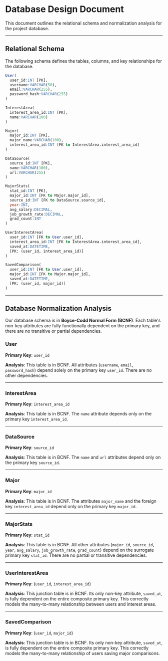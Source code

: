 # Database Design Document

This document outlines the relational schema and normalization analysis for the project database.

-----

## Relational Schema

The following schema defines the tables, columns, and key relationships for the database.

```sql
User(
  user_id:INT [PK],
  username:VARCHAR(50),
  email:VARCHAR(255),
  password_hash:VARCHAR(255)
)

InterestArea(
  interest_area_id:INT [PK],
  name:VARCHAR(100)
)

Major(
  major_id:INT [PK],
  major_name:VARCHAR(100),
  interest_area_id:INT [FK to InterestArea.interest_area_id]
)

DataSource(
  source_id:INT [PK],
  name:VARCHAR(100),
  url:VARCHAR(255)
)

MajorStats(
  stat_id:INT [PK],
  major_id:INT [FK to Major.major_id],
  source_id:INT [FK to DataSource.source_id],
  year:INT,
  avg_salary:DECIMAL,
  job_growth_rate:DECIMAL,
  grad_count:INT
)

UserInterestArea(
  user_id:INT [FK to User.user_id],
  interest_area_id:INT [FK to InterestArea.interest_area_id],
  saved_at:DATETIME,
  [PK: (user_id, interest_area_id)]
)

SavedComparison(
  user_id:INT [FK to User.user_id],
  major_id:INT [FK to Major.major_id],
  saved_at:DATETIME,
  [PK: (user_id, major_id)]
)
```

-----

## Database Normalization Analysis

Our database schema is in **Boyce-Codd Normal Form (BCNF)**. Each table's non-key attributes are fully functionally dependent on the primary key, and there are no transitive or partial dependencies.

### User

**Primary Key**: `user_id`

**Analysis**: This table is in BCNF. All attributes (`username`, `email`, `password_hash`) depend solely on the primary key `user_id`. There are no other dependencies.

-----

### InterestArea

**Primary Key**: `interest_area_id`

**Analysis**: This table is in BCNF. The `name` attribute depends only on the primary key `interest_area_id`.

-----

### DataSource

**Primary Key**: `source_id`

**Analysis**: This table is in BCNF. The `name` and `url` attributes depend only on the primary key `source_id`.

-----

### Major

**Primary Key**: `major_id`

**Analysis**: This table is in BCNF. The attributes `major_name` and the foreign key `interest_area_id` depend only on the primary key `major_id`.

-----

### MajorStats

**Primary Key**: `stat_id`

**Analysis**: This table is in BCNF. All other attributes (`major_id`, `source_id`, `year`, `avg_salary`, `job_growth_rate`, `grad_count`) depend on the surrogate primary key `stat_id`. There are no partial or transitive dependencies.

-----

### UserInterestArea

**Primary Key**: (`user_id`, `interest_area_id`)

**Analysis**: This junction table is in BCNF. Its only non-key attribute, `saved_at`, is fully dependent on the entire composite primary key. This correctly models the many-to-many relationship between users and interest areas.

-----

### SavedComparison

**Primary Key**: (`user_id`, `major_id`)

**Analysis**: This junction table is in BCNF. Its only non-key attribute, `saved_at`, is fully dependent on the entire composite primary key. This correctly models the many-to-many relationship of users saving major comparisons.
